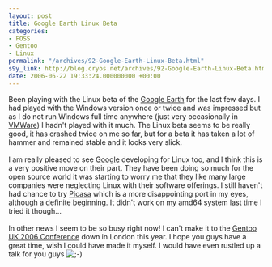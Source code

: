 ```yaml
---
layout: post
title: Google Earth Linux Beta
categories:
- FOSS
- Gentoo
- Linux
permalink: "/archives/92-Google-Earth-Linux-Beta.html"
s9y_link: http://blog.cryos.net/archives/92-Google-Earth-Linux-Beta.html
date: 2006-06-22 19:33:24.000000000 +00:00
---
```

Been playing with the Linux beta of the <a href="http://earth.google.com/">Google Earth</a> for the last few days. I had played with the Windows version once or twice and was impressed but as I do not run Windows full time anywhere (just very occasionally in <a href="http://www.vmware.com/">VMWare</a>) I hadn't played with it much. The Linux beta seems to be really good, it has crashed twice on me so far, but for a beta it has taken a lot of hammer and remained stable and it looks very slick.<br />
<br />
I am really pleased to see <a href="http://www.google.com/">Google</a> developing for Linux too, and I think this is a very positive move on their part. They have been doing so much for the open source world it was starting to worry me that they like many large companies were neglecting Linux with their software offerings. I still haven't had chance to try <a href="http://picasa.google.com/">Picasa</a> which is a more disappointing port in my eyes, although a definite beginning. It didn't work on my amd64 system last time I tried it though...<br />
<br />
In other news I seem to be so busy right now! I can't make it to the <a href="http://dev.gentoo.org/~dsd/gentoo-uk-2006/">Gentoo UK 2006 Conference</a> down in London this year. I hope you guys have a great time, wish I could have made it myself. I would have even rustled up a talk for you guys <img src="http://blog.cryos.net/templates/default/img/emoticons/wink.png" alt=";-)" style="display: inline; vertical-align: bottom;" class="emoticon" />
